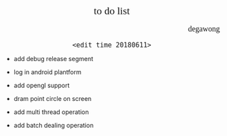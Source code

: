#
<font size = 5 face="黑体">
<center>to do list<center>
</font>

<font size = 4 face="黑体">
<p align="right">degawong<p>
</font>

<font size = 4 face="黑体">

`<edit time 20180611>`

</font>

* <p align="left">add debug release segment<p>
* <p align="left">log in android plantform<p>
* <p align="left">add opengl support<p>
* <p align="left">dram point circle on screen<p>
* <p align="left">add multi thread operation<p>
* <p align="left">add batch dealing operation<p>
